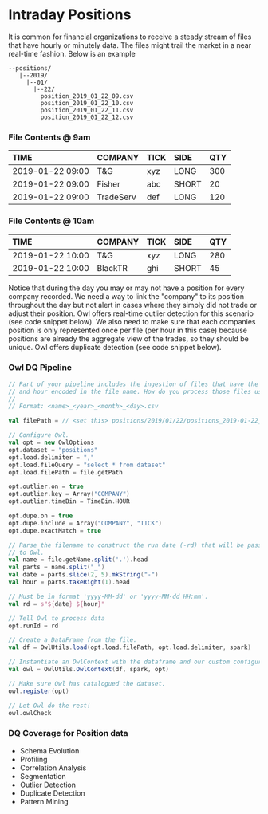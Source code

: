 # Intraday Positions

It is common for financial organizations to receive a steady stream of files that have hourly or minutely data.  The files might trail the market in a near real-time fashion.  Below is an example

```text
--positions/
   |--2019/
     |--01/
       |--22/
         position_2019_01_22_09.csv
         position_2019_01_22_10.csv
         position_2019_01_22_11.csv
         position_2019_01_22_12.csv
```

### File Contents @ 9am

| TIME | COMPANY | TICK | SIDE | QTY |
| :--- | :--- | :--- | :--- | :--- |
| 2019-01-22 09:00 | T&G | xyz | LONG | 300 |
| 2019-01-22 09:00 | Fisher | abc | SHORT | 20 |
| 2019-01-22 09:00 | TradeServ | def | LONG | 120 |

### File Contents @ 10am

| TIME | COMPANY | TICK | SIDE | QTY |
| :--- | :--- | :--- | :--- | :--- |
| 2019-01-22 10:00 | T&G | xyz | LONG | 280 |
| 2019-01-22 10:00 | BlackTR | ghi | SHORT | 45 |

Notice that during the day you may or may not have a position for every company recorded.  We need a way to link the "company" to its position throughout the day but not alert in cases where they simply did not trade or adjust their position.  Owl offers real-time outlier detection for this scenario \(see code snippet below\).  We also need to make sure that each companies position is only represented once per file \(per hour in this case\) because positions are already the aggregate view of the trades, so they should be unique.  Owl offers duplicate detection \(see code snippet below\).

### Owl DQ Pipeline

```scala
// Part of your pipeline includes the ingestion of files that have the date
// and hour encoded in the file name. How do you process those files using Owl?
//
// Format: <name>_<year>_<month>_<day>.csv

val filePath = // <set this> positions/2019/01/22/positions_2019-01-22_09.csv

// Configure Owl.
val opt = new OwlOptions
opt.dataset = "positions"
opt.load.delimiter = ","
opt.load.fileQuery = "select * from dataset"
opt.load.filePath = file.getPath

opt.outlier.on = true
opt.outlier.key = Array("COMPANY")
opt.outlier.timeBin = TimeBin.HOUR

opt.dupe.on = true
opt.dupe.include = Array("COMPANY", "TICK")
opt.dupe.exactMatch = true

// Parse the filename to construct the run date (-rd) that will be passed
// to Owl.
val name = file.getName.split('.').head
val parts = name.split("_")
val date = parts.slice(2, 5).mkString("-")
val hour = parts.takeRight(1).head

// Must be in format 'yyyy-MM-dd' or 'yyyy-MM-dd HH:mm'.
val rd = s"${date} ${hour}"

// Tell Owl to process data
opt.runId = rd

// Create a DataFrame from the file.
val df = OwlUtils.load(opt.load.filePath, opt.load.delimiter, spark)

// Instantiate an OwlContext with the dataframe and our custom configuration.
val owl = OwlUtils.OwlContext(df, spark, opt)

// Make sure Owl has catalogued the dataset.
owl.register(opt)

// Let Owl do the rest!
owl.owlCheck
```

### DQ Coverage for Position data

* Schema Evolution
* Profiling
* Correlation Analysis
* Segmentation
* Outlier Detection
* Duplicate Detection
* Pattern Mining

